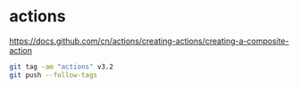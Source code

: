 # actions
https://docs.github.com/cn/actions/creating-actions/creating-a-composite-action

``` bash
git tag -am "actions" v3.2
git push --follow-tags

``` 